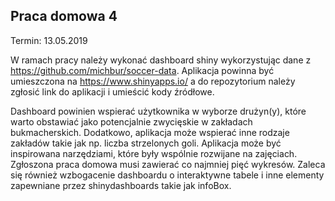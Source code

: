 ## Praca domowa 4

Termin: 13.05.2019

W ramach pracy należy wykonać dashboard shiny wykorzystując dane z https://github.com/michbur/soccer-data. Aplikacja powinna być umieszczona na https://www.shinyapps.io/ a do repozytorium należy zgłosić link do aplikacji i umieścić kody źródłowe.

Dashboard powinien wspierać użytkownika w wyborze drużyn(y), które warto obstawiać jako potencjalnie zwycięskie w zakładach bukmacherskich. Dodatkowo, aplikacja może wspierać inne rodzaje zakładów takie jak np. liczba strzelonych goli. Aplikacja może być inspirowana narzędziami, które były wspólnie rozwijane na zajęciach. Zgłoszona praca domowa musi zawierać co najmniej pięć wykresów. Zaleca się również wzbogacenie dashboardu o interaktywne tabele i inne elementy zapewniane przez shinydashboards takie jak infoBox.
